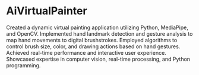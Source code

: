 # AiVirtualPainter
Created a dynamic virtual painting application utilizing Python, MediaPipe, and OpenCV. Implemented hand landmark detection and gesture analysis to map hand movements to digital brushstrokes. Employed algorithms to control brush size, color, and drawing actions based on hand gestures. Achieved real-time performance and interactive user experience. Showcased expertise in computer vision, real-time processing, and Python programming.
